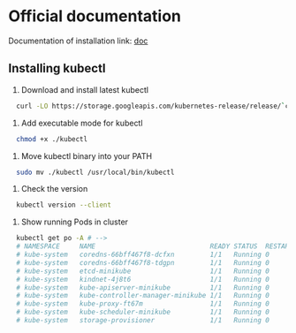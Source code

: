 <!-- EXTERNAL DOCUMENT
Source: https://code.opennodecloud.com/waldur/waldur-helm.git
Branch: master
Remote Path: docs//kubectl.md
Local Path: docs/admin-guide/deployment/helm/docs/
Last Sync: 2025-11-01T03:04:11.218519

WARNING: This file is automatically synchronized from the source repository.
DO NOT EDIT this file directly. Changes will be overwritten.
Edit the source at: https://code.opennodecloud.com/waldur/waldur-helm.git/-/tree/master/docs//kubectl.md
-->


# Official documentation

Documentation of installation link: [doc](https://kubernetes.io/docs/tasks/tools/install-kubectl/#install-kubectl-on-linux)

## Installing kubectl

1. Download and install latest kubectl

```bash
  curl -LO https://storage.googleapis.com/kubernetes-release/release/`curl -s https://storage.googleapis.com/kubernetes-release/release/stable.txt`/bin/linux/amd64/kubectl
```

1. Add executable mode for kubectl

```bash
  chmod +x ./kubectl
```

1. Move kubectl binary into your PATH

```bash
  sudo mv ./kubectl /usr/local/bin/kubectl
```

1. Check the version

```bash
  kubectl version --client
```

1. Show running Pods in cluster

```bash
  kubectl get po -A # -->
  # NAMESPACE     NAME                             READY STATUS  RESTARTS AGE
  # kube-system   coredns-66bff467f8-dcfxn         1/1   Running 0        ??m
  # kube-system   coredns-66bff467f8-tdgpn         1/1   Running 0        ??m
  # kube-system   etcd-minikube                    1/1   Running 0        ??m
  # kube-system   kindnet-4j8t6                    1/1   Running 0        ??m
  # kube-system   kube-apiserver-minikube          1/1   Running 0        ??m
  # kube-system   kube-controller-manager-minikube 1/1   Running 0        ??m
  # kube-system   kube-proxy-ft67m                 1/1   Running 0        ??m
  # kube-system   kube-scheduler-minikube          1/1   Running 0        ??m
  # kube-system   storage-provisioner              1/1   Running 0        ??m
```
